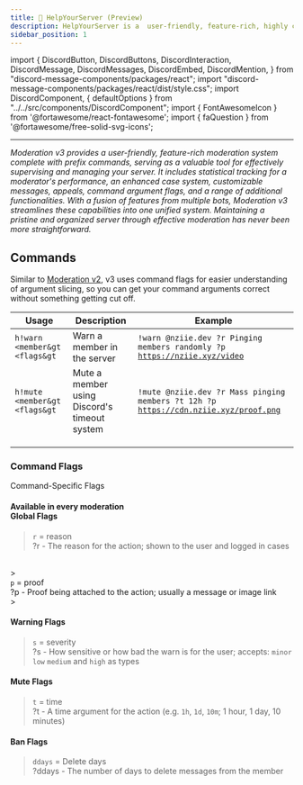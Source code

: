 ```yaml
---
title: 🌟 HelpYourServer (Preview)
description: HelpYourServer is a  user-friendly, feature-rich, highly customizable moderation bot with (customizable) prefix commands, making it a valuable tool for effortlessly overseeing and managing your server. Statistics to track moderators' careers, new and improved cases system, message customization, appeals, custom punishments, mod logging, command argument flags, and much more.
sidebar_position: 1
---
```

import {
  DiscordButton,
  DiscordButtons,
  DiscordInteraction,
  DiscordMessage,
  DiscordMessages,
  DiscordEmbed,
  DiscordMention,
} from "discord-message-components/packages/react";
import "discord-message-components/packages/react/dist/style.css";
import DiscordComponent, { defaultOptions } from "../../src/components/DiscordComponent";
import { FontAwesomeIcon } from '@fortawesome/react-fontawesome';
import { faQuestion } from '@fortawesome/free-solid-svg-icons';


---

*Moderation v3 provides a user-friendly, feature-rich moderation system complete with prefix commands, serving as a valuable tool for effectively supervising and managing your server. It includes statistical tracking for a moderator's performance, an enhanced case system, customizable messages, appeals, command argument flags, and a range of additional functionalities. With a fusion of features from multiple bots, Moderation v3 streamlines these capabilities into one unified system. Maintaining a pristine and organized server through effective moderation has never been more straightforward.*

## Commands

Similar to [Moderation v2](./moderation.md#v2), v3 uses command flags for easier understanding of argument slicing, so you can get your command arguments correct without something getting cut off.

| Usage | Description | Example |
| ----------- | ----------- | ----------- |
| <code>h!warn &lt;member&gt &lt;flags&gt</code> | Warn a member in the server | <code>!warn @nziie.dev ?r Pinging members randomly ?p https://nziie.xyz/video</code>
| <code>h!mute &lt;member&gt &lt;flags&gt</code> | Mute a member using Discord's timeout system | <code>!mute @nziie.dev ?r Mass pinging members ?t 12h ?p https://cdn.nziie.xyz/proof.png</code>
|  |  |
|  |  |
|  |  |

### Command Flags

<div className="box blurple no-background shadow">
<div className="title">
Command-Specific Flags
</div>
<h4><div class="tooltip"><span class="tooltiptext">Available in every moderation</span><span class="question-mark"><FontAwesomeIcon icon={faQuestion} style={{color: "#edf05c"}} /></span></div> Global Flags</h4>

> <div class="tooltip"><span class="tooltiptext"><code>r</code> = reason</span><span class="question-mark"><FontAwesomeIcon icon={faQuestion} style={{color: "#edf05c"}} /></span></div> <span className="timestamp">?r</span> - The reason for the action; shown to the user and logged in cases
<br/>
> <div class="tooltip"><span class="tooltiptext"><code>p</code> = proof</span><span class="question-mark"><FontAwesomeIcon icon={faQuestion} style={{color: "#edf05c"}} /></span></div> <span className="timestamp">?p</span> - Proof being attached to the action; usually a message or image link
<br/>
> 

<h4>Warning Flags</h4>

> <div class="tooltip"><span class="tooltiptext"><code>s</code> = severity</span><span class="question-mark"><FontAwesomeIcon icon={faQuestion} style={{color: "#edf05c"}} /></span></div> <span className="timestamp">?s</span> - How sensitive or how bad the warn is for the user; accepts: <code>minor</code> <code>low</code> <code>medium</code> and <code>high</code> as types

<h4>Mute Flags</h4>

> <div class="tooltip"><span class="tooltiptext"><code>t</code> = time</span><span class="question-mark"><FontAwesomeIcon icon={faQuestion} style={{color: "#edf05c"}} /></span></div> <span className="timestamp">?t</span> - A time argument for the action (e.g. <code>1h</code>, <code>1d</code>, <code>10m</code>; 1 hour, 1 day, 10 minutes)

<h4>Ban Flags</h4>

> <div class="tooltip"><span class="tooltiptext"><code>ddays</code> = Delete days</span><span class="question-mark"><FontAwesomeIcon icon={faQuestion} style={{color: "#edf05c"}} /></span></div> <span className="timestamp">?ddays</span> - The number of days to delete messages from the member

</div>
